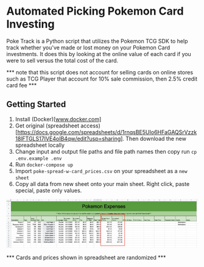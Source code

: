 # Automated Picking Pokemon Card Investing

Poke Track is a Python script that utilizes the Pokemon TCG SDK to help track whether you've made or lost money on your Pokemon Card investments. It does this by looking at the online value of each card if you were to sell versus the total cost of the card.

*** note that this script does not account for selling cards on online stores such as TCG Player that account for 10% sale commission, then 2.5% credit card fee ***

## Getting Started

1. Install (Docker)[www.docker.com]
2. Get original (spreadsheet access)[https://docs.google.com/spreadsheets/d/1rnqsBE5UIo6HFaGAQSrVzzk18lFTGLS17IVE4oIB4qw/edit?usp=sharing]. Then download the new spreadsheet locally
3. Change input and output file paths and file path names then copy run `cp .env.example .env`
4. Run ``` docker-compose up ```
5. Import `poke-spread-w-card_prices.csv` on your spreadsheet as a `new sheet`
6. Copy all data from new sheet onto your main sheet. Right click, paste special, paste only values.

<img src="https://github.com/vverbani/poke-track/blob/main/src/spreadsheet/spreadsheet-screenshot.png" alt="Spreadsheet of Pokemon Card purchases versus online value" title="Spreadsheet of Pokemon Card purchases versus online value">

*** Cards and prices shown in spreadsheet are randomized ***
